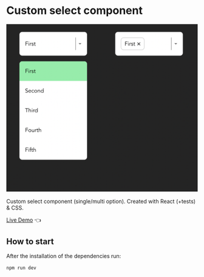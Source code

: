 # Custom select component

![Design preview for Custom select component](./design-preview/design-preview.png)

Custom select component (single/multi option). Created with React (+tests) & CSS.

[Live Demo](https://select-component-three.vercel.app/) 👈

## How to start

After the installation of the dependencies run:

```
npm run dev
```
